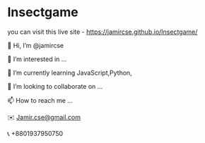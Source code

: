 # Insectgame
you can visit this live site - https://jamircse.github.io/Insectgame/


👋 Hi, I’m @jamircse

 👀 I’m interested in ...

🌱 I’m currently learning JavaScript,Python,

💞️ I’m looking to collaborate on ...

📫 How to reach me ...

✉️ Jamir.cse@gmail.com

📞 +8801937950750

